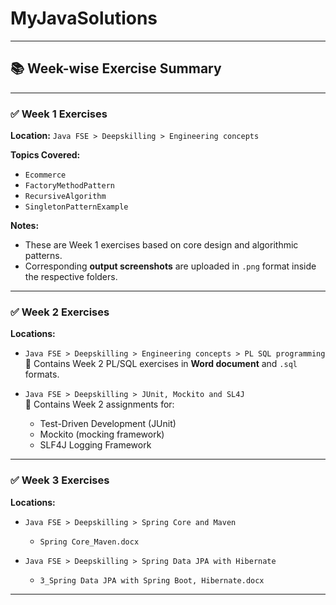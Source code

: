 # MyJavaSolutions
---

## 📚 Week-wise Exercise Summary

---

### ✅ Week 1 Exercises

**Location:**
`Java FSE > Deepskilling > Engineering concepts`

**Topics Covered:**

- `Ecommerce`
- `FactoryMethodPattern`
- `RecursiveAlgorithm`
- `SingletonPatternExample`

**Notes:**

- These are Week 1 exercises based on core design and algorithmic patterns.
- Corresponding **output screenshots** are uploaded in `.png` format inside the respective folders.

---

### ✅ Week 2 Exercises

**Locations:**

- `Java FSE > Deepskilling > Engineering concepts > PL SQL programming`  
  📄 Contains Week 2 PL/SQL exercises in **Word document** and `.sql` formats.

- `Java FSE > Deepskilling > JUnit, Mockito and SL4J`  
  📄 Contains Week 2 assignments for:
  - Test-Driven Development (JUnit)
  - Mockito (mocking framework)
  - SLF4J Logging Framework

---

### ✅ Week 3 Exercises

**Locations:**

- `Java FSE > Deepskilling > Spring Core and Maven`  
  - `Spring Core_Maven.docx`  
 

- `Java FSE > Deepskilling > Spring Data JPA with Hibernate`  
  - `3_Spring Data JPA with Spring Boot, Hibernate.docx`
 


---
